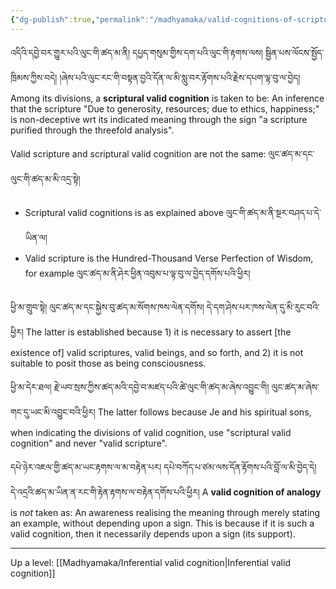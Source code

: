 ```yaml
---
{"dg-publish":true,"permalink":"/madhyamaka/valid-cognitions-of-scripture-and-analogy/"}
---
```


འདིའི་དབྱེ་བར་གྱུར་པའི་ལུང་གི་ཚད་མ་ནི། དཔྱད་གསུམ་གྱིས་དག་པའི་ལུང་གི་རྟགས་ལས། 
སྦྱིན་པས་ལོངས་སྤྱོད་ཁྲིམས་ཀྱིས་བདེ། །ཞེས་པའི་ལུང་རང་གི་བསྟན་བྱའི་དོན་ལ་མི་སླུ་བར་རྟོགས་པའི་རྗེས་དཔག་ལྟ་བུ་ལ་བྱེད། 
Among its divisions, a **scriptural valid cognition** is taken to be: An inference that the scripture "Due to generosity, resources; due to ethics, happiness;" is non-deceptive wrt its indicated meaning through the sign "a scripture purified through the threefold analysis".

Valid scripture and scriptural valid cognition are not the same: ལུང་ཚད་མ་དང་ལུང་གི་ཚད་མ་མི་འདྲ་སྟེ། 
- Scriptural valid cognitions is as explained above ལུང་གི་ཚད་མ་ནི་སྔར་བཤད་པ་དེ་ཡིན་ལ།
- Valid scripture is the Hundred-Thousand Verse Perfection of Wisdom, for example
  ལུང་ཚད་མ་ནི་ཤེར་ཕྱིན་འབུམ་པ་ལྟ་བུ་ལ་བྱེད་དགོས་པའི་ཕྱིར།
 
ཕྱི་མ་གྲུབ་སྟེ། ལུང་ཚད་མ་དང་སྐྱེས་བུ་ཚད་མ་སོགས་ཁས་ལེན་དགོས། དེ་དག་ཤེས་པར་ཁས་ལེན་དུ་མི་རུང་བའི་ཕྱིར། 
The latter is established because 1) it is necessary to assert [the existence of] valid scriptures, valid beings, and so forth, and 2) it is not suitable to posit those as being consciousness.

ཕྱི་མ་དེར་ཐལ། རྗེ་ཡབ་སྲས་ཀྱིས་ཚད་མའི་དབྱེ་བ་མཛད་པའི་ཚེ་ལུང་གི་ཚད་མ་ཞེས་འབྱུང་གི། ལུང་ཚད་མ་ཞེས་གང་དུ་ཡང་མི་འབྱུང་བའི་ཕྱིར། 
The latter follows because Je and his spiritual sons, when indicating the divisions of valid cognition, use "scriptural valid cognition" and never "valid scripture".

དཔེ་ཉེར་འཇལ་གྱི་ཚད་མ་ཡང་རྟགས་ལ་མ་བརྟེན་པར། དཔེ་བཀོད་པ་ཙམ་ལས་དོན་རྟོགས་པའི་བློ་ལ་མི་བྱེད་དེ། 
དེ་འདྲའི་ཚད་མ་ཡིན་ན་རང་གི་རྟེན་རྟགས་ལ་བརྟེན་དགོས་པའི་ཕྱིར།
A **valid cognition of analogy** is *not* taken as: An awareness realising the meaning through merely stating an example, without depending upon a sign. This is because if it is such a valid cognition, then it necessarily depends upon a sign (its support).



---
Up a level: [[Madhyamaka/Inferential valid cognition\|Inferential valid cognition]]